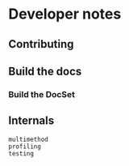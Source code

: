 # Developer notes

## Contributing

<!-- TODO -->

## Build the docs

<!-- TODO -->

### Build the DocSet

<!-- TODO -->

## Internals
```{toctree}
multimethod
profiling
testing
```